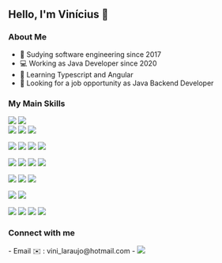 ## Hello, I'm Vinícius 👋

<!--
**Vinicius-Lombardi-Araujo/Vinicius-Lombardi-Araujo** is a ✨ _special_ ✨ repository because its `README.md` (this file) appears on your GitHub profile.

Here are some ideas to get you started:

- 🔭 Studying software engineering since 2017
- 🌱 I’m currently learning ...
- 🤔 I’m looking for help with ...
- 💬 Ask me about ...
- 📫 How to reach me: ...
- ⚡ Fun fact: ...
-->

<h3 align="left">About Me</h3>

- 📖 Sudying software engineering since 2017
- 💻 Working as Java Developer since 2020
- 🌱 Learning Typescript and Angular
- 💼 Looking for a job opportunity as Java Backend Developer
  
<h3 align="left">My Main Skills</h3>

  ![](https://img.shields.io/badge/java-%23ED8B00.svg?style=for-the-badge&logo=openjdk&logoColor=white) 
  ![](https://img.shields.io/badge/spring-%236DB33F.svg?style=for-the-badge&logo=spring&logoColor=white)  
  ![](https://img.shields.io/badge/Spring%20Boot-6DB33F.svg?style=for-the-badge&logo=Spring-Boot&logoColor=white)
  ![](https://img.shields.io/badge/Hibernate-59666C?style=for-the-badge&logo=Hibernate&logoColor=white)
  ![](https://img.shields.io/badge/JUnit5-25A162.svg?style=for-the-badge&logo=JUnit5&logoColor=white)

  ![](https://img.shields.io/badge/html5-%23E34F26.svg?style=for-the-badge&logo=html5&logoColor=white)
  ![](https://img.shields.io/badge/css3-%231572B6.svg?style=for-the-badge&logo=css3&logoColor=white)
  ![](https://img.shields.io/badge/javascript-%23323330.svg?style=for-the-badge&logo=javascript&logoColor=%23F7DF1E)
  ![](https://img.shields.io/badge/-cypress-%23E5E5E5?style=for-the-badge&logo=cypress&logoColor=058a5e)

  ![](https://img.shields.io/badge/Oracle-F80000.svg?style=for-the-badge&logo=Oracle&logoColor=white)
  ![](https://img.shields.io/badge/MySQL-4479A1.svg?style=for-the-badge&logo=MySQL&logoColor=white)
  ![](https://img.shields.io/badge/PostgreSQL-4169E1.svg?style=for-the-badge&logo=PostgreSQL&logoColor=white)
  ![](https://img.shields.io/badge/MongoDB-47A248.svg?style=for-the-badge&logo=MongoDB&logoColor=white)

  ![](https://img.shields.io/badge/Docker-2496ED.svg?style=for-the-badge&logo=Docker&logoColor=white)
  ![](https://img.shields.io/badge/AWS-%23FF9900.svg?style=for-the-badge&logo=amazon-aws&logoColor=white)
  ![](https://img.shields.io/badge/azure-%230072C6.svg?style=for-the-badge&logo=microsoftazure&logoColor=white)
  
  ![](https://img.shields.io/badge/Apache%20Maven-C71A36.svg?style=for-the-badge&logo=Apache-Maven&logoColor=white)
  ![](https://img.shields.io/badge/Gradle-02303A.svg?style=for-the-badge&logo=Gradle&logoColor=white)

  ![](https://img.shields.io/badge/Git-F05032.svg?style=for-the-badge&logo=Git&logoColor=white)
  ![](https://img.shields.io/badge/GitHub-181717.svg?style=for-the-badge&logo=GitHub&logoColor=white)
  ![](https://img.shields.io/badge/Postman-FF6C37.svg?style=for-the-badge&logo=Postman&logoColor=white)
  ![](https://img.shields.io/badge/IntelliJ%20IDEA-000000.svg?style=for-the-badge&logo=IntelliJ-IDEA&logoColor=white)
  
<h3 align="left">Connect with me</h3>
<p align="left">
- Email ✉️ : vini_laraujo@hotmail.com
- <a href="https://www.linkedin.com/in/vinícius-lombardi-araújo-470964205/" target="_blank"><img loading="lazy" src="https://img.shields.io/badge/-LinkedIn-%230077B5?style=for-the-badge&logo=linkedin&logoColor=white" target="_blank"></a>
</p>
